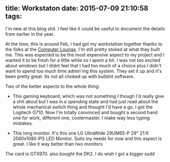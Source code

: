 title: Workstaton
date: 2015-07-09 21:10:58
tags:
---

I'm new at this blog shit.  I feel like it could be useful to document the details from earlier in the year.

At the time, this is around Feb, I had got my workstation together thanks to the folks at the [Computer Lounge](computerlounge.co.nz).  I'm still pretty stoked at what they built me.  This was expected to be the most expensive aspect to my project and I wanted it to be fresh for a little while so I spent a bit. I was not too excited about windows but I didnt feel that I had too much of a choice plus I didn't want to spend too much time admin'ing this system.  They set it up and it's been pretty great.  Its not all choked up with bullshit software.  

Two of the better aspects to the whole thing: 

* This gaming keyboard, which was not something I though I'd really give a shit about but I was in a spending state and had just read about the whole mechanical switch thing and thought I'd have a go.  I got the Logitech G710.  Now I'm totally convinced and bought a second hand one for work, different one, coolermaster.  I make way less typing mistakes.  

* This long monitor.  It's this one LG UltraWide 29UM65-P 29" 21:9 2560x1080 IPS LED Monitor.  Suits my needs for now and this aspect is great.  I like it way better than two monitors

The card is GTX970. also bought the DK2.  I do wish I got a bigger ssdd
